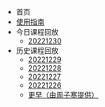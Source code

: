 - 首页
- [使用指南](使用指南.md)
- 今日课程回放
  - [20221230](今日课程回放/20221230.md)
- 历史课程回放
  - [20221229](历史课程回放/20221229.md)
  - [20221228](历史课程回放/20221228.md)
  - [20221227](历史课程回放/20221227.md)
  - [20221226](历史课程回放/20221226.md)
  - [更早（由周子寒提供）](历史课程回放/更早（由周子寒提供）)
